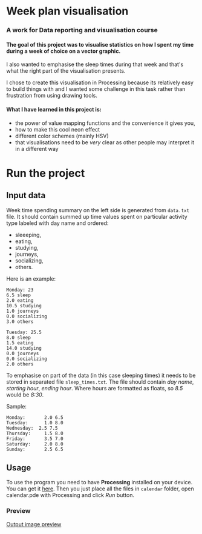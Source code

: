 # Week plan visualisation

### A work for Data reporting and visualisation course

#### The goal of this project was to visualise statistics on how I spent my time during a week of choice on a vector graphic.
I also wanted to emphasise the sleep times during that week and that's what the right part of the visualisation presents.

I chose to create this visualisation in Processing because its relatively easy to build things with and I wanted some challenge in this task rather than frustration from using drawing tools.

#### What I have learned in this project is:
- the power of value mapping functions and the convenience it gives you,
- how to make this cool neon effect
- different color schemes (mainly HSV)
- that visualisations need to be *very* clear as other people may interpret it in a different way

# Run the project
## Input data
Week time spending summary on the left side is generated from `data.txt` file. It should contain summed up time values spent on particular activity type labeled with day name and ordered:
- sleeeping,
- eating,
- studying,
- journeys,
- socializing,
- others.

Here is an example:
``` 
Monday: 23
6.5 sleep
2.0 eating
10.5 studying
1.0 journeys
0.0 socializing
3.0 others

Tuesday: 25.5
8.0 sleep
1.5 eating
14.0 studying
0.0 journeys
0.0 socializing
2.0 others
```

To emphasise on part of the data (in this case sleeping times) it needs to be stored in separated file `sleep_times.txt`.
The file should contain *day name*, *starting hour*, *ending hour*. Where hours are formatted as floats, so *8.5* would be *8:30*.

Sample:
```
Monday:		  2.0 6.5
Tuesday:	  1.0 8.0
Wednesday:	2.5 7.5
Thursday:	  1.5 8.0
Friday:		  3.5 7.0
Saturday:	  2.0 8.0
Sunday: 	  2.5 6.5
```


## Usage
To use the program you need to have **Processing** installed on your device. You can get it [here](https://processing.org/download/).
Then you just place all the files in `calendar` folder, open calendar.pde with Processing and click *Run* button.

### Preview
[Output image preview](/viz_image.png)
